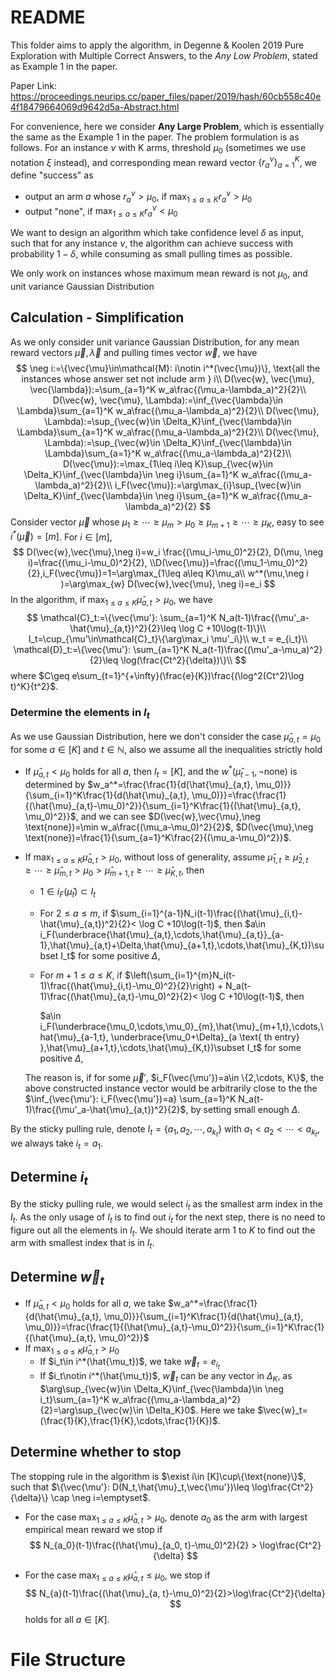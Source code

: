 # README

This folder aims to apply the algorithm, in Degenne \& Koolen 2019 Pure Exploration with Multiple Correct Answers, to the *Any Low Problem*, stated as Example 1 in the paper. 

Paper Link: https://proceedings.neurips.cc/paper_files/paper/2019/hash/60cb558c40e4f18479664069d9642d5a-Abstract.html

For convenience, here we consider **Any Large Problem**, which is essentially the same as the Example 1 in the paper. The problem formulation is as follows. For an instance $\nu$ with K arms, threshold $\mu_0$ (sometimes we use notation $\xi$ instead), and corresponding mean reward vector $\{r^{\nu}_{a}\}_{a=1}^K$​, we define "success" as

+ output an arm $a$ whose $r_a^{\nu}>\mu_0$, if $\max_{1\leq a\leq K}r_a^{\nu} > \mu_0$
+ output "none", if $\max_{1\leq a\leq K}r_a^{\nu} < \mu_0$

We want to design an algorithm which take confidence level $\delta$ as input, such that for any instance $\nu$, the algorithm can achieve success with probability $1-\delta$, while consuming as small pulling times as possible.

We only work on instances whose maximum mean reward is not $\mu_0$​, and unit variance Gaussian Distribution

## Calculation - Simplification

As we only consider unit variance Gaussian Distribution, for any mean reward vectors $\vec{\mu},\vec{\lambda}$ and pulling times vector $\vec{w}$, we have
$$
\neg i:=\{\vec{\mu}\in\mathcal{M}: i\notin i^*(\vec{\mu})\}, \text{all the instances whose answer set not include arm } i\\
D(\vec{w}, \vec{\mu}, \vec{\lambda}):=\sum_{a=1}^K w_a\frac{(\mu_a-\lambda_a)^2}{2}\\
D(\vec{w}, \vec{\mu}, \Lambda):=\inf_{\vec{\lambda}\in \Lambda}\sum_{a=1}^K w_a\frac{(\mu_a-\lambda_a)^2}{2}\\
D(\vec{\mu}, \Lambda):=\sup_{\vec{w}\in \Delta_K}\inf_{\vec{\lambda}\in \Lambda}\sum_{a=1}^K w_a\frac{(\mu_a-\lambda_a)^2}{2}\\
D(\vec{\mu}, \Lambda):=\sup_{\vec{w}\in \Delta_K}\inf_{\vec{\lambda}\in \Lambda}\sum_{a=1}^K w_a\frac{(\mu_a-\lambda_a)^2}{2}\\
D(\vec{\mu}):=\max_{1\leq i\leq K}\sup_{\vec{w}\in \Delta_K}\inf_{\vec{\lambda}\in \neg i}\sum_{a=1}^K w_a\frac{(\mu_a-\lambda_a)^2}{2}\\
i_F(\vec{\mu}):=\arg\max_{i}\sup_{\vec{w}\in \Delta_K}\inf_{\vec{\lambda}\in \neg i}\sum_{a=1}^K w_a\frac{(\mu_a-\lambda_a)^2}{2}
$$
Consider vector $\vec{\mu}$ whose $\mu_1\geq \cdots\geq \mu_m > \mu_0\geq \mu_{m+1}\geq \cdots\geq \mu_K$​, easy to see $i^*(\vec{\mu})=[m]$. For $i\in [m]$,
$$
D(\vec{w},\vec{\mu},\neg i)=w_i \frac{(\mu_i-\mu_0)^2}{2}, D(\mu, \neg i)=\frac{(\mu_i-\mu_0)^2}{2}, \\D(\vec{\mu})=\frac{(\mu_1-\mu_0)^2}{2},i_F(\vec{\mu})=1=\arg\max_{1\leq a\leq K}\mu_a\\
w^*(\mu,\neg i )=\arg\max_{w} D(\vec{w},\vec{\mu}, \neg i)=e_i
$$
In the algorithm, if $\max_{1\leq a\leq K}\hat{\mu}_{a,t} > \mu_0$, we have
$$
\mathcal{C}_t:=\{\vec{\mu'}: \sum_{a=1}^K N_a(t-1)\frac{(\mu'_a-\hat{\mu}_{a,t})^2}{2}\leq \log C +10\log(t-1)\}\\
I_t=\cup_{\mu'\in\mathcal{C}_t}\{\arg\max_i \mu'_i\}\\
w_t = e_{i_t}\\
\mathcal{D}_t:=\{\vec{\mu'}: \sum_{a=1}^K N_a(t-1)\frac{(\mu'_a-\mu_a)^2}{2}\leq \log(\frac{Ct^2}{\delta})\}\\
$$
where $C\geq e\sum_{t=1}^{+\infty}(\frac{e}{K})\frac{(\log^2(Ct^2)\log t)^K}{t^2}$. 

### Determine the elements in $I_t$

As we use Gaussian Distribution, here we don't consider the case $\hat{\mu}_{a,t}=\mu_0$ for some $a\in[K]$ and $t\in \mathbb{N}$, also we assume all the inequalities strictly hold

+ If $\hat{\mu}_{a,t} < \mu_0$ holds for all $a$, then $I_t=[K]$, 
  and the $w^*(\hat{\mu}_{t-1}, \neg \text{none})$ is determined by $w_a^*=\frac{\frac{1}{d(\hat{\mu}_{a,t}, \mu_0)}}{\sum_{i=1}^K\frac{1}{d(\hat{\mu}_{a,t}, \mu_0)}}=\frac{\frac{1}{(\hat{\mu}_{a,t}-\mu_0)^2}}{\sum_{i=1}^K\frac{1}{(\hat{\mu}_{a,t}, \mu_0)^2}}$, and we can see $D(\vec{w},\vec{\mu},\neg \text{none})=\min w_a\frac{(\mu_a-\mu_0)^2}{2}$,  $D(\vec{\mu},\neg \text{none})=\frac{1}{\sum_{a=1}^K\frac{2}{(\mu_a-\mu_0)^2}}$.

+ If $\max_{1\leq a\leq K}\hat{\mu}_{a,t} > \mu_0$, without loss of generality, assume $\hat{\mu}_{1,t} \geq \hat{\mu}_{2,t}\geq\cdots \geq \hat{\mu}_{m,t} > \mu_0 > \hat{\mu}_{m+1, t}\geq \cdots\geq \hat{\mu}_{K, t}$, then

  + $1\in i_F(\hat{\mu}_t)\subset I_t$

  + For $2\leq a\leq m$, if $\sum_{i=1}^{a-1}N_i(t-1)\frac{(\hat{\mu}_{i,t}-\hat{\mu}_{a,t})^2}{2}< \log C +10\log(t-1)$, then
    $a\in i_F(\underbrace{\hat{\mu}_{a,t},\cdots,\hat{\mu}_{a,t}}_{a-1},\hat{\mu}_{a,t}+\Delta,\hat{\mu}_{a+1,t},\cdots,\hat{\mu}_{K,t})\subset I_t$ for some positive $\Delta$,

  + For $m+1\leq a\leq K$, if $\left(\sum_{i=1}^{m}N_i(t-1)\frac{(\hat{\mu}_{i,t}-\mu_0)^2}{2}\right) + N_a(t-1)\frac{(\hat{\mu}_{a,t}-\mu_0)^2}{2}< \log C +10\log(t-1)$, then

    $a\in i_F(\underbrace{\mu_0,\cdots,\mu_0}_{m},\hat{\mu}_{m+1,t},\cdots,\hat{\mu}_{a-1,t}, \underbrace{\mu_0+\Delta}_{a \text{ th entry} },\hat{\mu}_{a+1,t},\cdots,\hat{\mu}_{K,t})\subset I_t$ for some positive $\Delta$,

  The reason is, if for some $\vec{\mu}'$, $i_F(\vec{\mu'})=a\in \{2,\cdots, K\}$, the above constructed instance vector would be arbitrarily close to the the $\inf_{\vec{\mu'}: i_F(\vec{\mu'})=a} \sum_{a=1}^K N_a(t-1)\frac{(\mu'_a-\hat{\mu}_{a,t})^2}{2}$, by setting small enough $\Delta$.

By the sticky pulling rule, denote $I_t=\{a_1, a_2,\cdots, a_{k_t}\}$ with $a_1 < a_2 <\cdots<a_{k_t}$, we always take $i_t=a_1$.

## Determine $i_t$

By the sticky pulling rule, we would select $i_t$ as the smallest arm index in the $I_t$. As the only usage of $I_t$ is to find out $i_t$ for the next step, there is no need to figure out all the elements in $I_t$. We should iterate arm 1 to $K$ to find out the arm with smallest index that is in $I_t$.

## Determine $\vec{w}_t$

+ If $\hat{\mu}_{a,t} < \mu_0$ holds for all $a$, we take $w_a^*=\frac{\frac{1}{d(\hat{\mu}_{a,t}, \mu_0)}}{\sum_{i=1}^K\frac{1}{d(\hat{\mu}_{a,t}, \mu_0)}}=\frac{\frac{1}{(\hat{\mu}_{a,t}-\mu_0)^2}}{\sum_{i=1}^K\frac{1}{(\hat{\mu}_{a,t}, \mu_0)^2}}$
+ If $\max_{1\leq a\leq K}\hat{\mu}_{a,t} > \mu_0$
  + If $i_t\in i^*(\hat{\mu_t})$, we take $\vec{w}_t=e_{i_t}$
  + If $i_t\notin i^*(\hat{\mu_t})$, $\vec{w}_t$ can be any vector in $\Delta_K$, as $\arg\sup_{\vec{w}\in \Delta_K}\inf_{\vec{\lambda}\in \neg i_t}\sum_{a=1}^K w_a\frac{(\mu_a-\lambda_a)^2}{2}=\arg\sup_{\vec{w}\in \Delta_K}0$. Here we take $\vec{w}_t=(\frac{1}{K},\frac{1}{K},\cdots,\frac{1}{K})$.

## Determine whether to stop

The stopping rule in the algorithm is $\exist i\in [K]\cup\{\text{none}\}$, such that $\{\vec{\mu'}: D(N_t,\hat{\mu}_t,\vec{\mu'})\leq \log\frac{Ct^2}{\delta}\} \cap \neg i=\emptyset$.

+ For the case $\max_{1\leq a\leq K}\hat{\mu}_{a,t} > \mu_0$, denote $a_0$ as the arm with largest empirical mean reward we stop if
  $$
  N_{a_0}(t-1)\frac{(\hat{\mu}_{a_0, t}-\mu_0)^2}{2} > \log\frac{Ct^2}{\delta}
  $$

+ For the case $\max_{1\leq a\leq K}\hat{\mu}_{a,t} \leq \mu_0$, we stop if
  $$
  N_{a}(t-1)\frac{(\hat{\mu}_{a, t}-\mu_0)^2}{2}>\log\frac{Ct^2}{\delta}
  $$
   holds for all $a\in[K]$.

# File Structure

